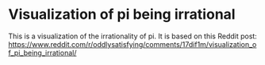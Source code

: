 # Visualization of pi being irrational

This is a visualization of the irrationality of pi. It is based on this Reddit post: https://www.reddit.com/r/oddlysatisfying/comments/17dif1m/visualization_of_pi_being_irrational/